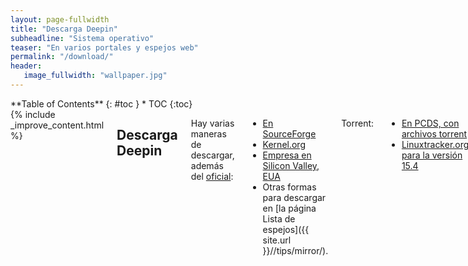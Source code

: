 ```yaml
---
layout: page-fullwidth
title: "Descarga Deepin"
subheadline: "Sistema operativo"
teaser: "En varios portales y espejos web"
permalink: "/download/"
header:
   image_fullwidth: "wallpaper.jpg"
---
```

<div class="row">
<div class="medium-4 medium-push-8 columns" markdown="1">
<div class="panel radius" markdown="1">
**Table of Contents**
{: #toc }
*  TOC
{:toc}
</div>
</div><!-- /.medium-4.columns -->

<div class="medium-8 medium-pull-4 columns" markdown="1">
{% include _improve_content.html %}


## Descarga Deepin

Hay varias maneras de descargar, además del [oficial](https://www.deepin.org/en/download/):

* [En SourceForge](https://sourceforge.net/projects/deepin/)
* [Kernel.org](http://mirrors.kernel.org/deepin-cd/)
* [Empresa en Silicon Valley, EUA](http://mirror1.sjc02.svwh.net/deepin-cd/)
* Otras formas para descargar en [la página Lista de espejos]({{ site.url }}//tips/mirror/).

Torrent:

* [En PCDS, con archivos torrent](http://www.pcds.fi/downloads/iso/debianbased/deepin/about.deepin.debian.html)
* [Linuxtracker.org, para la versión 15.4](http://linuxtracker.org/index.php?page=torrent-details&id=74fcdc5403dce919e83aa7e2c74bca2be12632a4)

Para descargar vía torrent es necesario un cliente compatible y comprobar la mayor cantidad de semillas, clientes encargadas de distribuir los archivos hacia otros clientes.

## Preparación

Cuando tengas el archivo ISO, utiliza una aplicación para copiar los archivos al USB o DVD (no CD) con la aplicación que prefieras.

Si no conoces, te [damos una mano]({{ site.url }}/manual/discoarranque/).

<a class="radius button small" href="{{ site.url }}{{ site.baseurl }}/instalacion/">Continúa con la instalación ›</a>

## Anexo: Ediciones no oficiales

Manjaro Deepin es una [versión no oficial](https://manjaro.github.io/Manjaro-Deepin-released/) basada en Arch en lugar de Debian. Descárgalos desde [Sourcefource](https://sourceforge.net/projects/manjaro-deepin/).

Pardus, basada en la versión estable Debian 9, utilizará el entorno Deepin. Está disponible [desde su página web](http://www.pardus.org.tr/).

Si tienes instalado un sistema operativo, visita [la página Otras distros]({{ site.url }}/manual/otrasdistros/) para conseguir el escritorio.

Existe un port para ARM, los detalles en [el manual](({{ site.url }}/manual/arm/))

{% include alert success='Quieres mejorar, ¡colabora con nosotros!' %}
{% include _improve_content.html %}

</div><!-- /.medium-8.columns -->
</div><!-- /.row -->
